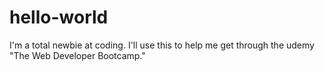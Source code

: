 # hello-world
I'm a total newbie at coding. I'll use this to help me get through the udemy "The Web Developer Bootcamp."
